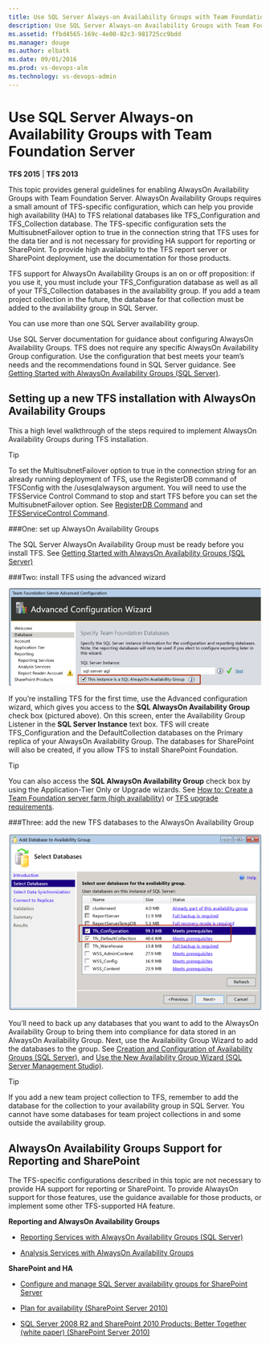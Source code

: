 ```yaml
---
title: Use SQL Server Always-on Availability Groups with Team Foundation Server
description: Use SQL Server Always-on Availability Groups with Team Foundation Server
ms.assetid: ffbd4565-169c-4e00-82c3-981725cc9bdd
ms.manager: douge
ms.author: elbatk
ms.date: 09/01/2016
ms.prod: vs-devops-alm
ms.technology: vs-devops-admin
---
```


# Use SQL Server Always-on Availability Groups with Team Foundation Server

**TFS 2015** | **TFS 2013**

This topic provides general guidelines for enabling AlwaysOn Availability Groups with Team Foundation Server. AlwaysOn Availability Groups requires a small amount of TFS-specific configuration, which can help you provide high availability (HA) to TFS relational databases like TFS_Configuration and TFS_Collection database. The TFS-specific configuration sets the MultisubnetFailover option to true in the connection string that TFS uses for the data tier and is not necessary for providing HA support for reporting or SharePoint. To provide high availability to the TFS report server or SharePoint deployment, use the documentation for those products. 

TFS support for AlwaysOn Availability Groups is an on or off proposition: if you use it, you must include your TFS_Configuration database as well as all of your TFS_Collection databases in the availability group. If you add a team project collection in the future, the database for that collection must be added to the availability group in SQL Server.

You can use more than one SQL Server availability group.

Use SQL Server documentation for guidance about configuring AlwaysOn Availability Groups. TFS does not require any specific AlwaysOn Availability Group configuration. Use the configuration that best meets your team’s needs and the recommendations found in SQL Server guidance. See [Getting Started with AlwaysOn Availability Groups (SQL Server)](https://technet.microsoft.com/library/gg509118.aspx).

## Setting up a new TFS installation with AlwaysOn Availability Groups

This a high level walkthrough of the steps required to implement AlwaysOn Availability Groups during TFS installation.

> [!TIP]
> To set the MultisubnetFailover option to true in the connection string for an already running deployment of TFS, use the RegisterDB command of TFSConfig with the /usesqlalwayson argument. You will need to use the TFSService Control Command to stop and start TFS before you can set the MultisubnetFailover option. See [RegisterDB Command](../../command-line/tfsconfig-cmd.md#registerdb) and [TFSServiceControl Command](../../command-line/tfsservicecontrol-cmd.md).

###One: set up AlwaysOn Availability Groups

The SQL Server AlwaysOn Availability Group must be ready before you install TFS. See [Getting Started with AlwaysOn Availability Groups (SQL Server)](https://technet.microsoft.com/library/gg509118.aspx)

###Two: install TFS using the advanced wizard

![Select AlwaysOn checkbox](_img/ic630622.png)

If you’re installing TFS for the first time, use the Advanced configuration wizard, which gives you access to the **SQL AlwaysOn Availability Group** check box (pictured above). On this screen, enter the Availability Group Listener in the **SQL Server Instance** text box. TFS will create TFS\_Configuration and the DefaultCollection databases on the Primary replica of your AlwaysOn Availability Group. The databases for SharePoint will also be created, if you allow TFS to install SharePoint Foundation.

> [!TIP]
> You can also access the **SQL AlwaysOn Availability Group** check box by using the Application-Tier Only or Upgrade wizards. See [How to: Create a Team Foundation server farm (high availability)](../create-tfs-farm.md) or [TFS upgrade requirements](../../upgrade/upgrade-2013/upgrade-2013-requirements.md).

###Three: add the new TFS databases to the AlwaysOn Availability Group

![Add TFS databases to AlwaysOn Availibility Group](_img/ic630623.png)

You’ll need to back up any databases that you want to add to the AlwaysOn Availability Group to bring them into compliance for data stored in an AlwaysOn Availability Group. Next, use the Availability Group Wizard to add the databases to the group. See [Creation and Configuration of Availability Groups (SQL Server)](https://technet.microsoft.com/library/ff878265.aspx), and [Use the New Availability Group Wizard (SQL Server Management Studio)](https://technet.microsoft.com/library/hh403415.aspx).

> [!TIP]
> If you add a new team project collection to TFS, remember to add the database for the collection to your availability group in SQL Server. You cannot have some databases for team project collections in and some outside the availability group.

## AlwaysOn Availability Groups Support for Reporting and SharePoint

The TFS-specific configurations described in this topic are not necessary to provide HA support for reporting or SharePoint. To provide AlwaysOn support for those features, use the guidance available for those products, or implement some other TFS-supported HA feature.

**Reporting and AlwaysOn Availability Groups**

-   [Reporting Services with AlwaysOn Availability Groups (SQL Server)](https://technet.microsoft.com/library/hh882437.aspx)

-   [Analysis Services with AlwaysOn Availability Groups](https://technet.microsoft.com/library/hh967523.aspx)

**SharePoint and HA**

-   [Configure and manage SQL Server availability groups for SharePoint Server](https://technet.microsoft.com/library/hh913923.aspx)

-   [Plan for availability (SharePoint Server 2010)](https://technet.microsoft.com/library/cc748824.aspx)

-   [SQL Server 2008 R2 and SharePoint 2010 Products: Better Together (white paper) (SharePoint Server 2010)](https://technet.microsoft.com/library/cc990273.aspx)
